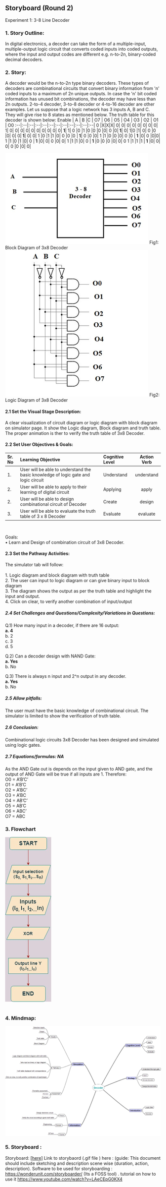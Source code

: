 ## Storyboard (Round 2)


Experiment 1: 3-8 Line Decoder

### 1. Story Outline:

In digital electronics, a decoder can take the form of a multiple-input, multiple-output logic circuit that converts coded inputs into coded outputs, where the input and output codes are different e.g. n-to-2n, binary-coded decimal decoders. 

### 2. Story:

A decoder would be the n-to-2n type binary decoders. These types of decoders are combinational circuits that convert binary information from 'n' coded inputs to a maximum of 2n unique outputs. In case the 'n' bit coded information has unused bit combinations, the decoder may have less than 2n outputs. 2-to-4 decoder, 3-to-8 decoder or 4-to-16 decoder are other examples.
Let us suppose that a logic network has 3 inputs A, B and C. They will give rise to 8 states as mentioned below. The truth table for this decoder is shown below:
Enable | A | B |C | O7 | O6 | O5 | O4 | O3 | O2 | O1 | O0
:--|:--|:--|:--|:--|:--|:--|:--|:--|:--|:--|:--| 
0	|X|X|X|	0|	0|	0|	0|	0|	0|	0|	0|
1|	0|	0|	0|	0| 0|	0|	0|	0|	0|	0|<b>	1</b>|
1|	0	|0	|1	|0	|0	|0	|0|	0	|0|<b>	1</b>|	0|
1|0	|1|	0|	0	|0	|0|	0|	0|<b>	1</b>|	0|	0|
1	|0	|1	|1	|0|	0	|0	|0	|<b>	1</b>|	0	|0	|0|
1	|1	|0	|0	|0|	0	|0	|<b>	1</b>	|0|	0	|0|0|
1	|1	|0	|1	|0|	0	|<b>	1</b>	|0|	0|	0	|0|	0|
1	|1	|1	|0|	0	|<b>	1</b>	|0	|0	|0	|0|	0|	0
1	|1	|1	|1	|<b>	1</b>	|0|	0|	0|	0	|0	|0|	0|

<img src="https://github.com/avdheshgupta-ims/eb4_DS_DeadHeads_3-8LineDecoder/blob/master/storyboard/images/Decoder.jpg">
Fig1: Block Diagram of 3x8 Decoder
<img src="https://github.com/avdheshgupta-ims/eb4_DS_DeadHeads_3-8LineDecoder/blob/master/storyboard/images/FULL%20DECODER.jpg">
Fig2: Logic Diagram of 3x8 Decoder


#### 2.1 Set the Visual Stage Description:
A clear visualization of circuit diagram or logic diagram with block diagram on simulator page. It show the Logic diagram, Block diagram and truth table. The proper animation is ther to verify the truth table of 3x8 Decoder. 

#### 2.2 Set User Objectives & Goals:
Sr. No |	Learning Objective	| Cognitive Level | Action Verb
:--|:--|:--|:-:
1.| User will be able to understand the basic knowledge of logic gate and logic circuit |Understand| understand
2.| User will be able to apply to their learning of digital circuit | Applying | apply
2.| User will be able to design combinational circuit of Decoder | Create| design
3.| User will be able to evaluate the truth table of 3 x 8 Decoder | Evaluate |evaluate
<br>

Goals: <br>
•	Learn and Design of combination circuit of 3x8 Decoder.


#### 2.3 Set the Pathway Activities:

The simulator tab will follow:<br>
<br>1.	Logic diagram and block diagram with truth table
<br>2.	The user can input to logic diagram or can give binary input to block diagram
<br>3.	The diagram shows the output as per the truth table and highlight the input and output.
<br>4.	Click on clear, to verify another combination of input/output



##### 2.4 Set Challenges and Questions/Complexity/Variations in Questions:

Q.1) How many input in a decoder, if there are 16 output:
<br><b>a.	4</b>
<br>b.	2
<br>c.	3
<br>d.	5

Q.2) Can a decoder design with NAND Gate:
<br><b>a.	Yes</b>
<br>b.	No

Q.3)	There is always n input and 2^n output in any decoder.
<br><b>a.	Yes</b>
<br>b.	No



##### 2.5 Allow pitfalls:
The user must have the basic knowledge of combinational circuit. The simulator is limited to show the verification of truth table.
##### 2.6 Conclusion:
Combinational logic circuits 3x8 Decoder has been designed and simulated using logic gates.

##### 2.7 Equations/formulas: NA
As the AND Gate out is depends on the input given to AND gate, and the output of AND Gate will be true if all inputs are 1. Therefore:<br>
O0 = A’B’C’
<br>O1 = A’B’C
<br>O2 = A’BC’
<br>O3 = A’BC
<br>O4 = AB’C’
<br>O5 = AB’C
<br>O6 = ABC’
<br>O7 = ABC


### 3. Flowchart
<img src="https://github.com/avdheshgupta-ims/eb4_DS_DeadHeads_3-8LineDecoder/blob/master/storyboard/images/WhatsApp%20Image%202020-09-13%20at%209.54.58%20PM.jpeg"/><br>
<br>

### 4. Mindmap:
<img src="https://github.com/avdheshgupta-ims/eb4_DS_DeadHeads_3-8LineDecoder/blob/master/storyboard/images/mmdecoder.png"/>


### 5. Storyboard :
Storyboard: <a href="Storyboard/carwiper.gif"> [here]</a>
Link to storybaord (.gif file ) here :
(guide: This document should include sketching and description scene wise (duration, action, description). Software to be used for storyboarding : https://wonderunit.com/storyboarder/ (Its a FOSS tool) . tutorial on how to use it https://www.youtube.com/watch?v=LAeCEpG0KX4
